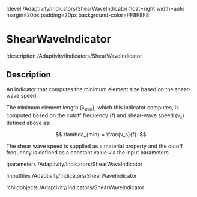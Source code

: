 !devel /Adaptivity/Indicators/ShearWaveIndicator float=right width=auto margin=20px padding=20px background-color=#F8F8F8

# ShearWaveIndicator

!description /Adaptivity/Indicators/ShearWaveIndicator

## Description
An indicator that computes the minimum element size based on the shear-wave speed.

The minimum element length ($\lambda_{min}$), which this indicator computes, is computed based on the cutoff
frequency ($f$) and shear-wave speed ($v_s$) defined above as:

$$
\lambda_{min} = \frac{v_s}{f}.
$$

The shear wave speed is supplied as a material property and the cutoff frequency is defined as a constant value
via the input parameters.

!parameters /Adaptivity/Indicators/ShearWaveIndicator

!inputfiles /Adaptivity/Indicators/ShearWaveIndicator

!childobjects /Adaptivity/Indicators/ShearWaveIndicator
